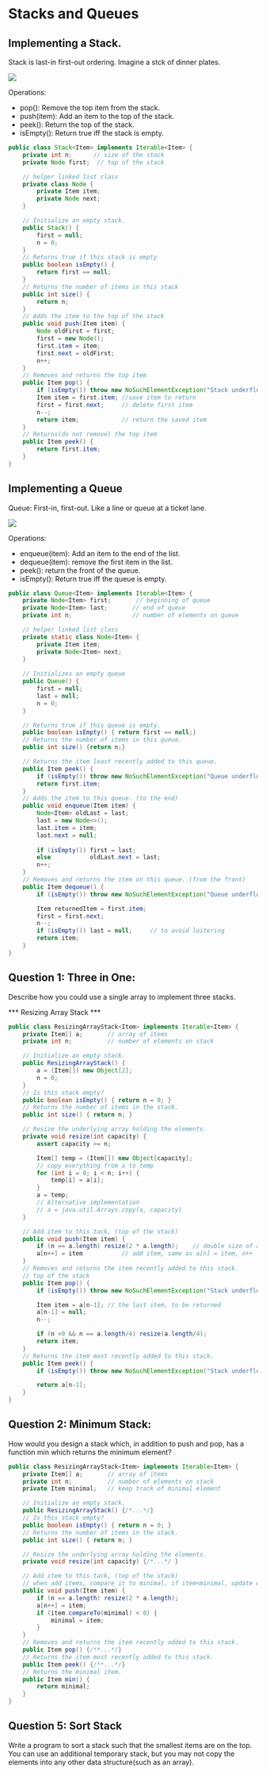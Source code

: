 # Stacks and Queues

## Implementing a Stack.

Stack is last-in first-out ordering. Imagine a stck of dinner plates.

![](img/stack.png)

Operations:

+ pop(): Remove the top item from the stack.
+ push(item): Add an item to the top of the stack.
+ peek(): Return the top of the stack.
+ isEmpty(): Return true iff the stack is empty.

```java
public class Stack<Item> implements Iterable<Item> {
    private int n;      // size of the stack
    private Node first;  // top of the stack

    // helper linked list class
    private class Node {
        private Item item;
        private Node next;
    }

    // Initialize an empty stack.
    public Stack() {
        first = null;
        n = 0;
    }
    // Returns true if this stack is empty
    public boolean isEmpty() {
        return first == null;
    }
    // Returns the number of items in this stack
    public int size() {
        return n;
    }
    // Adds the item to the top of the stack
    public void push(Item item) {
        Node oldFirst = first;
        first = new Node();
        first.item = item;
        first.next = oldFirst;
        n++;
    }
    // Removes and returns the top item
    public Item pop() {
        if (isEmpty()) throw new NoSuchElementException("Stack underflow");
        Item item = first.item; //save item to return
        first = first.next;     // delete first item
        n--;
        return item;            // return the saved item
    }
    // Returns(do not remove) the top item
    public Item peek() {
        return first.item;
    }
}
```

## Implementing a Queue

Queue: First-in, first-out. Like a line or queue at a ticket lane.

![](img/Queue.png)

Operations:

+ enqueue(item): Add an item to the end of the list.
+ dequeue(item): remove the first item in the list.
+ peek(): return the front of the queue.
+ isEmpty(): Return true iff the queue is empty.

```java
public class Queue<Item> implements Iterable<Item> {
    private Node<Item> first;       // beginning of queue
    private Node<Item> last;       // end of queue
    private int n;                 // number of elements on queue

    // helper linked list class
    private static class Node<Item> {
        private Item item;
        private Node<Item> next;
    }
    
    // Initializes an empty queue
    public Queue() {
        first = null;
        last = null;
        n = 0;
    }

    // Returns true if this queue is empty.
    public boolean isEmpty() { return first == null;}
    // Returns the number of items in this queue.
    public int size() {return n;}

    // Returns the item least recently added to this queue.
    public Item peek() {
        if (isEmpty()) throw new NoSuchElementException("Queue underflow");
        return first.item;
    }
    // Adds the item to this queue. (to the end)
    public void enqueue(Item item) {
        Node<Item> oldLast = last;
        last = new Node<>();
        last.item = item;
        last.next = null;
        
        if (isEmpty()) first = last;
        else           oldLast.next = last;
        n++;
    }
    // Removes and returns the item on this queue. (from the front)
    public Item dequeue() {
        if (isEmpty()) throw new NoSuchElementException("Queue underflow");

        Item returnedItem = first.item;
        first = first.next;
        n--;
        if (isEmpty()) last = null;     // to avoid loitering
        return item;
    }
}
```

## Question 1: Three in One:

Describe how you could use a single array to implement three stacks.

*** Resizing Array Stack ***

```java
public class ResizingArrayStack<Item> implements Iterable<Item> {
    private Item[] a;       // array of items
    private int n;          // number of elements on stack

    // Initialize an empty stack.
    public ResizingArrayStack() {
        a = (Item[]) new Object[2];
        n = 0;
    }
    // Is this stack empty?
    public boolean isEmpty() { return n = 0; }
    // Returns the number of items in the stack.
    public int size() { return n; }

    // Resize the underlying array holding the elements.
    private void resize(int capacity) {
        assert capacity >= n;

        Item[] temp = (Item[]) new Object[capacity];
        // copy everything from a to temp
        for (int i = 0; i < n; i++) {
            temp[i] = a[i];
        }
        a = temp;
        // Alternative implementation
        // a = java.util.Arrays.copy(a, capacity)
    }

    // Add item to this tack, (top of the stack)
    public void push(Item item) {
        if (n == a.length) resize(2 * a.length);    // double size of array if necessary
        a[n++] = item           // add item, same as a[n] = item, n++
    }
    // Removes and returns the item recently added to this stack.
    // top of the stack
    public Item pop() {
        if (isEmpty()) throw new NoSuchElementException("Stack underflow");

        Item item = a[n-1]; // the last item, to be returned
        a[n-1] = null;
        n--;

        if (n >0 && n == a.length/4) resize(a.length/4);
        return item;
    }
    // Returns the item most recently added to this stack.
    public Item peek() {
        if (isEmpty()) throw new NoSuchElementException("Stack underflow");

        return a[n-1];
    }
}
```

## Question 2: Minimum Stack:

How would you design a stack which, in addition to push and pop, has a function min which returns the minimum element?

```java
public class ResizingArrayStack<Item> implements Iterable<Item> {
    private Item[] a;       // array of items
    private int n;          // number of elements on stack
    private Item minimal;   // keep track of minimal element

    // Initialize an empty stack.
    public ResizingArrayStack() {/*...*/}
    // Is this stack empty?
    public boolean isEmpty() { return n = 0; }
    // Returns the number of items in the stack.
    public int size() { return n; }

    // Resize the underlying array holding the elements.
    private void resize(int capacity) {/*...*/ }

    // Add item to this tack, (top of the stack)
    // when add items, compare it to minimal, if item<minimal, update our minimal
    public void push(Item item) {
        if (n == a.length) resize(2 * a.length);    
        a[n++] = item;
        if (item.compareTo(minimal) < 0) {
            minimal = item;
        }
    }
    // Removes and returns the item recently added to this stack.
    public Item pop() {/**...*/}
    // Returns the item most recently added to this stack.
    public Item peek() {/**...*/}
    // Returns the minimal item.
    public Item min() {
        return minimal;
    }
}
```

## Question 5: Sort Stack

Write a program to sort a stack such that the smallest items are on the top. You can use an additional temporary stack, but you may not copy the elements into any other data structure(such as an array).

